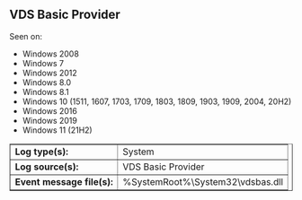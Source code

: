 ## VDS Basic Provider

Seen on:
* Windows 2008
* Windows 7
* Windows 2012
* Windows 8.0
* Windows 8.1
* Windows 10 (1511, 1607, 1703, 1709, 1803, 1809, 1903, 1909, 2004, 20H2)
* Windows 2016
* Windows 2019
* Windows 11 (21H2)

<table border="1" class="docutils">
  <tbody>
    <tr>
      <td><b>Log type(s):</b></td>
      <td>System</td>
    </tr>
    <tr>
      <td><b>Log source(s):</b></td>
      <td>VDS Basic Provider</td>
    </tr>
    <tr>
      <td><b>Event message file(s):</b></td>
      <td>%SystemRoot%\System32\vdsbas.dll</td>
    </tr>
  </tbody>
</table>

&nbsp;

